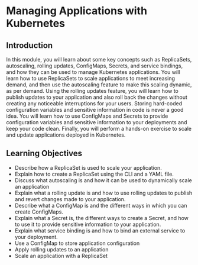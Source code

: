 # Managing Applications with Kubernetes
## Introduction
In this module, you will learn about some key concepts such as ReplicaSets, autoscaling, rolling updates, ConfigMaps, Secrets, and service bindings, and how they can be used to manage Kubernetes applications. You will learn how to use ReplicaSets to scale applications to meet increasing demand, and then use the autoscaling feature to make this scaling dynamic, as per demand. Using the rolling updates feature, you will learn how to publish updates to your application and also roll back the changes without creating any noticeable interruptions for your users. Storing hard-coded configuration variables and sensitive information in code is never a good idea. You will learn how to use ConfigMaps and Secrets to provide configuration variables and sensitive information to your deployments and keep your code clean. Finally, you will perform a hands-on exercise to scale and update applications deployed in Kubernetes.

## Learning Objectives
* Describe how a ReplicaSet is used to scale your application.
* Explain how to create a ReplicaSet using the CLI and a YAML file.
* Discuss what autoscaling is and how it can be used to dynamically scale an application
* Explain what a rolling update is and how to use rolling updates to publish and revert changes made to your application.
* Describe what a ConfigMap is and the different ways in which you can create ConfigMaps.
* Explain what a Secret is, the different ways to create a Secret, and how to use it to provide sensitive information to your application.
* Explain what service binding is and how to bind an external service to your deployment.
* Use a ConfigMap to store application configuration
* Apply rolling updates to an application
* Scale an application with a ReplicaSet
